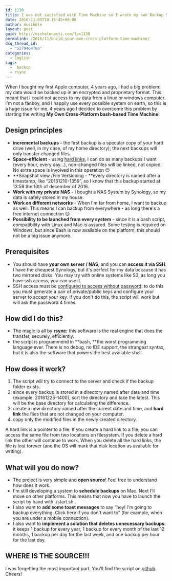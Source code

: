 ```yaml
---
id: 1130
title: I was not satisfied with Time Machine so I wrote my own Backup System
date: 2016-11-05T10:15:45+00:00
author: musikele
layout: post
guid: http://michelenasti.com/?p=1130
permalink: /2016/11/build-your-own-cross-platform-time-machine/
dsq_thread_id:
  - "5279464760"
categories:
  - English
tags:
  -  backup
  - rsync
---
```

When I bought my first Apple computer, 4 years ago, I had a big problem: my data would be backed up in an encrypted and proprietary format. This meant that I could not access to my data from a linux or windows computer. I'm not a fanboy, and I happily use every possible system on earth, so this is a huge issue for me. 4 years ago I decided to overcome this problem by starting the writing **My Own Cross-Platform bash-based Time Machine**!

## Design principles

  * **incremental backups -** the first backup is a specular copy of your hard drive (well, in my case, of my home directory); the next backups will only transfer changed files.
  * **Space-efficient** - using [hard links](https://en.wikipedia.org/wiki/Hard_link), I can do as many backups I want (every hour, every day...), non-changed files will be linked, not copied. No extra space is involved in this operation 😉
  * **Snapshot view /File Versioning - **every directory is named after a timestamp, like &#8220;20161210-1359&#8221;, so I know that this backup started at 13:59 the 10th of december of 2016.
  * **Work with my private NAS** - I bought a NAS System by Synology, so my data is safely stored in my house.
  * **Work on different networks** - When I'm far from home, I want to backup as well. This means I can backup from everywhere - as long there's a free internet connection 😉
  * **Possibility to be launched from every system** - since it is a bash script, compatibility with Linux and Mac is assured. Some testing is required on Windows, but since Bash is now available on the platform, this should not be a big issue anymore.

## Prerequisites

  * You should have **your own server / NAS**, and you can **access it via SSH**.  I have the cheapest Synology, but it's perfect for my data because it has two mirrored disks. You may try with online systems like S3, as long you have ssh access, you can use it.
  * SSH access must be [configured to access without password](http://www.linuxproblem.org/art_9.html): to do this you must generate a pair of private/public keys and configure your server to accept your key. If you don't do this, the script will work but will ask the password 4 times.

## How did I do this?

  * The magic is all by **[rsync](http://rsync.samba.org):** this software is the real engine that does the transfer, securely, efficiently.
  * the script is programmend in **bash, **the worst programming language ever. There is no debug, no IDE support, the strangest syntax, but it is also the software that powers the best available shell.

## How does it work?

  1. The script will try to connect to the server and check if the backup folder exists.
  2. since every backup is stored in a directory named after date and time (example: <span class="lang:default decode:true crayon-inline">20161225-1400</span>), sort the directory and take the latest. This will be the base directory for calculating the difference.
  3. create a new directory named after the current date and time, and **hard link** the files that are not changed on your computer.
  4. copy only the modified files in the newly created directory.

A hard link is a pointer to a file. If you create a hard link to a file, you can access the same file from two locations on filesystem. If you delete a hard link the other will continue to work. When you delete all the hard links, the file is lost forever (and the OS will mark that disk location as available for writing).

## What will you do now?

  * The project is very simple and **open source**! Feel free to understand how does it work.
  * I'm still developing a system to **schedule backups** on Mac. Next I'll move on other platforms. This means that now you have to launch the script by hand with <span class="lang:default decode:true crayon-inline">./start.sh</span> .
  * I also want to **add some toast messages** to say &#8220;hey! I'm going to backup everything. Click here if you don't want to&#8221; (for example, when you are under a mobile connection).
  * I also want to **implement a solution that deletes unnecessary backups**: it keeps 1 backup for every year, 1 backup for every month of the last 12 months, 1 backup per day for the last week, and one backup per hour for the last day.

## WHERE IS THE SOURCE!!!

I was forgetting the most important part. You'll find the script on [github](https://github.com/musikele/backupscript). Cheers!